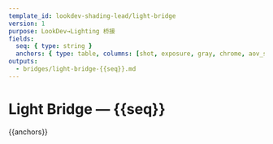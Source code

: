 ```yaml
---
template_id: lookdev-shading-lead/light-bridge
version: 1
purpose: LookDev→Lighting 桥接
fields:
  seq: { type: string }
  anchors: { type: table, columns: [shot, exposure, gray, chrome, aov_set, notes] }
outputs:
  - bridges/light-bridge-{{seq}}.md
---
```


# Light Bridge — {{seq}}

{{anchors}}
